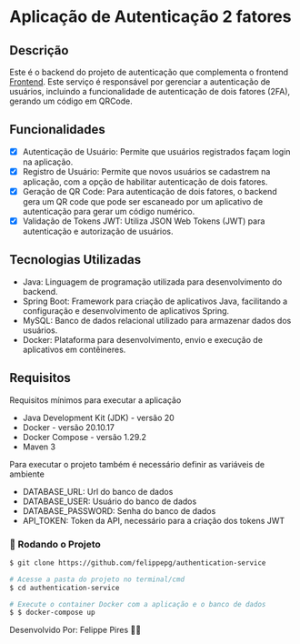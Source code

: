 # Aplicação de Autenticação 2 fatores

## Descrição

Este é o backend do projeto de autenticação que complementa o frontend [Frontend](https://github.com/felippepg/authentication-service-frontend). Este serviço é responsável por gerenciar a autenticação de usuários, incluindo a funcionalidade de autenticação de dois fatores (2FA), gerando um código em QRCode.


## Funcionalidades

- [x] Autenticação de Usuário: Permite que usuários registrados façam login na aplicação.
- [x] Registro de Usuário: Permite que novos usuários se cadastrem na aplicação, com a opção de habilitar autenticação de dois fatores.
- [x] Geração de QR Code: Para autenticação de dois fatores, o backend gera um QR code que pode ser escaneado por um aplicativo de autenticação para gerar um código numérico.
- [x] Validação de Tokens JWT: Utiliza JSON Web Tokens (JWT) para autenticação e autorização de usuários.

## Tecnologias Utilizadas

- Java: Linguagem de programação utilizada para desenvolvimento do backend.
- Spring Boot: Framework para criação de aplicativos Java, facilitando a configuração e desenvolvimento de aplicativos Spring.
- MySQL: Banco de dados relacional utilizado para armazenar dados dos usuários.
- Docker: Plataforma para desenvolvimento, envio e execução de aplicativos em contêineres.

## Requisitos
Requisitos mínimos para executar a aplicação
- Java Development Kit (JDK) - versão 20
- Docker - versão 20.10.17
- Docker Compose - versão 1.29.2
- Maven 3

Para executar o projeto também é necessário definir as variáveis de ambiente 
- DATABASE_URL: Url do banco de dados
- DATABASE_USER: Usuário do banco de dados
- DATABASE_PASSWORD: Senha do banco de dados
- API_TOKEN: Token da API, necessário para a criação dos tokens JWT
  
### 🎲 Rodando o Projeto

```bash
$ git clone https://github.com/felippepg/authentication-service

# Acesse a pasta do projeto no terminal/cmd
$ cd authentication-service

# Execute o container Docker com a aplicação e o banco de dados
$ $ docker-compose up
```

Desenvolvido Por: Felippe Pires 🚀🎨
